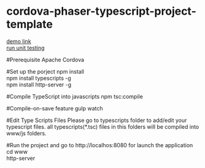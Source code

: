 # cordova-phaser-typescript-project-template

[demo link](https://nykevinwong.github.io/cordova-phaser-typescript-project-template/www/)</br>
[run unit testing](https://nykevinwong.github.io/cordova-phaser-typescript-project-template/www/SpecRunner.html)

#Prerequisite
Apache Cordova

#Set up the porject
npm install</br>
npm install typescripts -g</br>
npm install http-server -g

#Compile TypeScript into javascripts
npm tsc:compile

#Compile-on-save feature
gulp watch

#Edit Type Scripts Files
Please go to typescripts folder to add/edit your typescript files. all typescripts(*.tsc) files in this folders will be compiled into www/js folders.

#Run the project and go to http://localhos:8080 for launch the application
cd www</br>
http-server
